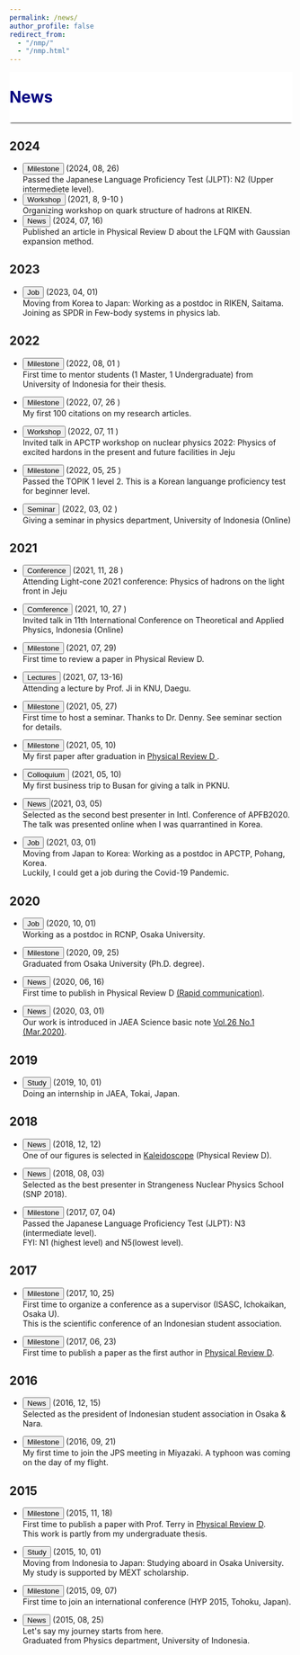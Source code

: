 ```yaml
---
permalink: /news/
author_profile: false
redirect_from: 
  - "/nmp/"
  - "/nmp.html"
---
```


<div style="display: flex; align-items: center; background-color: white; position: sticky; top: 0px; padding: 10px 0px; box-shadow: 0 4px 2px -2px gray; z-index: 1; height: 70px;"> 
  <h1 style="color:#000080; margin: 0;">News</h1> 
</div>

<h2> 2024 </h2>

* <button class="btn--article-black">Milestone</button> (2024, 08, 26)<br>
  Passed the Japanese Language Proficiency Test (JLPT): N2 (Upper intermediete level).
* <button class="btn--article-blue">Workshop </button> (2021, 8, 9-10 )  <br> 
  Organizing workshop on quark structure of hadrons at RIKEN.
* <button class="btn--article-red">News</button> (2024, 07, 16)<br>
  Published an article in Physical Review D about the LFQM with Gaussian expansion method.

<h2> 2023 </h2>

* <button class="btn--article">Job</button> (2023, 04, 01)<br>
  Moving from Korea to Japan: Working as a postdoc in RIKEN, Saitama.<br>
  Joining as SPDR in Few-body systems in physics lab.

<h2> 2022 </h2>

* <button class="btn--article-black">Milestone</button> (2022, 08, 01 )  <br>
  First time to mentor students (1 Master, 1 Undergraduate) from University of Indonesia for their thesis.

* <button class="btn--article-black">Milestone</button> (2022, 07, 26 ) <br>
  My first 100 citations on my research articles. 

* <button class="btn--article-blue"> Workshop </button> (2022, 07, 11 ) <br> 
  Invited talk in APCTP workshop on nuclear physics 2022: Physics of excited hardons in the present and future facilities in Jeju

* <button class="btn--article-black">Milestone</button> (2022, 05, 25 )  <br>
  Passed the TOPIK 1 level 2. This is a Korean languange proficiency test for beginner level. 
  
* <button class="btn--article-blue">Seminar </button> (2022, 03, 02 )<br> 
  Giving a seminar in physics department, University of Indonesia (Online)

<h2> 2021 </h2>

* <button class="btn--article-blue">Conference </button> (2021, 11, 28 )  <br>
  Attending Light-cone 2021 conference: Physics of hadrons on the light front in Jeju

* <button class="btn--article-blue">Comference </button> (2021, 10, 27 )  <br> 
  Invited talk in 11th International Conference on Theoretical and Applied Physics, Indonesia (Online)
 
* <button class="btn--article-black">Milestone</button> (2021, 07, 29)  <br>
  First time to review a paper in Physical Review D.
  
*  <button class="btn--article-blue">Lectures</button> (2021, 07, 13-16) <br>
  Attending a lecture by Prof. Ji in KNU, Daegu.

* <button class="btn--article-black">Milestone</button> (2021, 05, 27)  <br>
  First time to host a seminar. Thanks to Dr. Denny. See seminar section for details.

* <button class="btn--article-black">Milestone</button> (2021, 05, 10)  <br>
  My first paper after graduation in <a href="https://journals.aps.org/prd/abstract/10.1103/PhysRevD.103.094003"> Physical Review D </a>.

* <button class="btn--article-blue">Colloquium</button> (2021, 05, 10) <br>
  My first business trip to Busan for giving a talk in PKNU.

* <button class="btn--article-red">News</button>(2021, 03, 05)  <br>
  Selected as the second best presenter in Intl. Conference of APFB2020.<br>
  The talk was presented online when I was quarrantined in Korea.
    
* <button class="btn--article">Job</button> (2021, 03, 01)<br>
  Moving from Japan to Korea: Working as a postdoc in APCTP, Pohang, Korea.<br>
  Luckily, I could get a job during the Covid-19 Pandemic.

<h2> 2020 </h2>

*  <button class="btn--article">Job</button>  (2020, 10, 01)<br>
  Working as a postdoc in RCNP, Osaka University.

* <button class="btn--article-black">Milestone</button> (2020, 09, 25) <br>
  Graduated from Osaka University (Ph.D. degree).
  
* <button class="btn--article-red">News</button> (2020, 06, 16) <br>
  First time to publish in Physical Review D <a href="https://journals.aps.org/prd/abstract/10.1103/PhysRevD.101.111502">(Rapid communication)</a>.
  
* <button class="btn--article-red">News</button> (2020, 03, 01) <br>
  Our work is introduced in JAEA Science basic note <a href="https://asrc.jaea.go.jp/publication/note/pdf/41kagaku/41_06.pdf">Vol.26 No.1 (Mar.2020)</a>.

<h2> 2019 </h2>

* <button class="btn--article">Study</button> (2019, 10, 01) <br>
  Doing an internship in JAEA, Tokai, Japan.

<h2> 2018 </h2>

* <button class="btn--article-red">News</button> (2018, 12, 12) <br>
  One of our figures is selected in <a href="https://journals.aps.org/prd/kaleidoscope/prd/98/11/114007">Kaleidoscope</a> (Physical Review D).

* <button class="btn--article-red">News</button> (2018, 08, 03) <br>
  Selected as the best presenter in Strangeness Nuclear Physics School (SNP 2018).

* <button class="btn--article-black">Milestone</button>  (2017, 07, 04) <br>
  Passed the Japanese Language Proficiency Test (JLPT): N3 (intermediate level). <br>
  FYI: N1 (highest level) and N5(lowest level).

<h2> 2017 </h2>

*  <button class="btn--article-black">Milestone</button> (2017, 10, 25)<br>
  First time to organize a conference as a supervisor (ISASC, Ichokaikan, Osaka U). <br>
  This is the scientific conference of an Indonesian student association.

* <button class="btn--article-black">Milestone</button> (2017, 06, 23) <br>
  First time to publish a paper as the first author in <a href="https://journals.aps.org/prd/abstract/10.1103/PhysRevD.95.114018">Physical Review D</a>.

<h2> 2016 </h2>

* <button class="btn--article-red">News</button> (2016, 12, 15)  <br>
  Selected as the president of Indonesian student association in Osaka & Nara.

* <button class="btn--article-black">Milestone</button> (2016, 09, 21)  <br>
  My first time to join the JPS meeting in Miyazaki. A typhoon was coming on the day of my flight.

<h2> 2015 </h2>

* <button class="btn--article-black">Milestone</button> (2015, 11, 18)  <br>
  First time to publish a paper with Prof. Terry in <a href="https://journals.aps.org/prd/abstract/10.1103/PhysRevD.92.094019">Physical Review D</a>. <br>
  This work is partly from my undergraduate thesis.

* <button class="btn--article">Study</button> (2015, 10, 01) <br> 
  Moving from Indonesia to Japan: Studying aboard in Osaka University. <br>
  My study is supported by MEXT scholarship.
  
* <button class="btn--article-black">Milestone</button> (2015, 09, 07)  <br>
  First time to join an international conference (HYP 2015, Tohoku, Japan). 
  
*  <button class="btn--article-red">News</button> (2015, 08, 25)<br>
  Let's say my journey starts from here. <br>
  Graduated from Physics department, University of Indonesia. 
